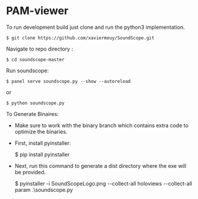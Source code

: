 # PAM-viewer

To run development build just clone and run the python3 implementation.

    $ git clone https://github.com/xaviermouy/SoundScope.git


Navigate to repo directory :

    $ cd soundscope-master


Run soundscope:

    $ panel serve soundscope.py --show --autoreload

or

    $ python soundscope.py



To Generate Binaires:

- Make sure to work with the binary branch which contains extra code to optimize the binaries.

- First, install pyinstaller:

    $ pip install pyinstaller

- Next, run this command to generate a dist directory where the exe will be provided.

    $ pyinstaller -i  SoundScopeLogo.png --collect-all holoviews --collect-all param .\soundscope.py
